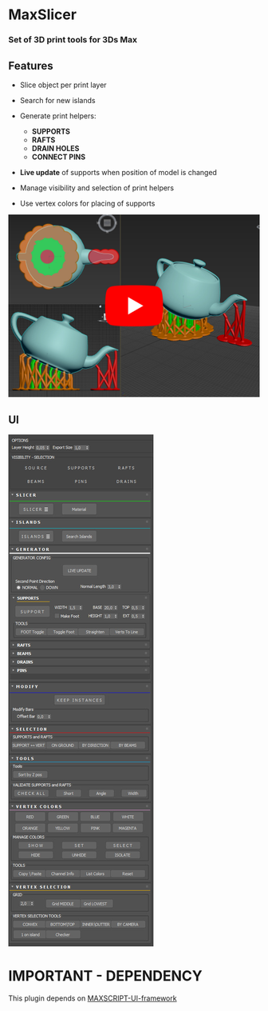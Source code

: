 # MaxSlicer

### Set of 3D print tools for 3Ds Max  


## Features

- Slice object per print layer  
- Search for new islands 

- Generate print helpers:  
	- **SUPPORTS**  
	- **RAFTS**  
	- **DRAIN HOLES**  
	- **CONNECT PINS**  


- **Live update** of supports when position of model is changed  
- Manage visibility and selection of print helpers

- Use vertex colors for placing of supports


[![Showcase](documentation/supports-generator-showcase-youTube.jpg)](https://www.youtube.com/watch?v=WVPYBLx4q8I)



## UI

![ui-screen](documentation/ui-screen.jpg)


# IMPORTANT - DEPENDENCY

This plugin depends on [MAXSCRIPT-UI-framework](https://github.com/vilbur/MAXSCRIPT-UI-framework)